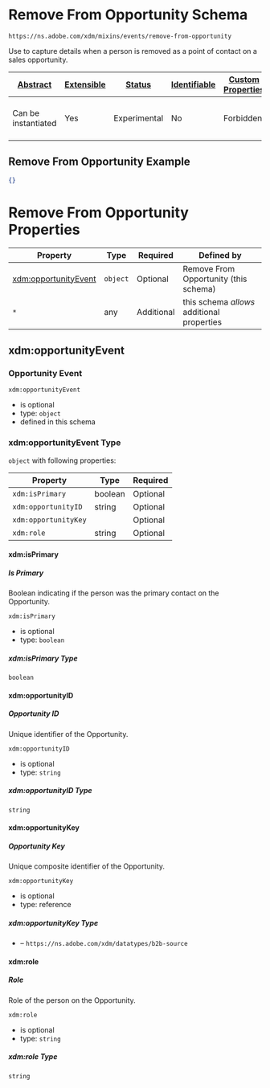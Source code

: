 
# Remove From Opportunity Schema

```
https://ns.adobe.com/xdm/mixins/events/remove-from-opportunity
```

Use to capture details when a person is removed as a point of contact on a sales opportunity.

| [Abstract](../../../../abstract.md) | [Extensible](../../../../extensions.md) | [Status](../../../../status.md) | [Identifiable](../../../../id.md) | [Custom Properties](../../../../extensions.md) | [Additional Properties](../../../../extensions.md) | Defined In |
|-------------------------------------|-----------------------------------------|---------------------------------|-----------------------------------|------------------------------------------------|----------------------------------------------------|------------|
| Can be instantiated | Yes | Experimental | No | Forbidden | Permitted | [fieldgroups/experience-event/events/remove-from-opportunity.schema.json](fieldgroups/experience-event/events/remove-from-opportunity.schema.json) |

## Remove From Opportunity Example
```json
{}
```

# Remove From Opportunity Properties

| Property | Type | Required | Defined by |
|----------|------|----------|------------|
| [xdm:opportunityEvent](#xdmopportunityevent) | `object` | Optional | Remove From Opportunity (this schema) |
| `*` | any | Additional | this schema *allows* additional properties |

## xdm:opportunityEvent
### Opportunity Event

`xdm:opportunityEvent`
* is optional
* type: `object`
* defined in this schema

### xdm:opportunityEvent Type


`object` with following properties:


| Property | Type | Required |
|----------|------|----------|
| `xdm:isPrimary`| boolean | Optional |
| `xdm:opportunityID`| string | Optional |
| `xdm:opportunityKey`|  | Optional |
| `xdm:role`| string | Optional |



#### xdm:isPrimary
##### Is Primary

Boolean indicating if the person was the primary contact on the Opportunity.

`xdm:isPrimary`
* is optional
* type: `boolean`

##### xdm:isPrimary Type


`boolean`







#### xdm:opportunityID
##### Opportunity ID

Unique identifier of the Opportunity.

`xdm:opportunityID`
* is optional
* type: `string`

##### xdm:opportunityID Type


`string`








#### xdm:opportunityKey
##### Opportunity Key

Unique composite identifier of the Opportunity.

`xdm:opportunityKey`
* is optional
* type: reference

##### xdm:opportunityKey Type


* []() – `https://ns.adobe.com/xdm/datatypes/b2b-source`







#### xdm:role
##### Role

Role of the person on the Opportunity.

`xdm:role`
* is optional
* type: `string`

##### xdm:role Type


`string`










